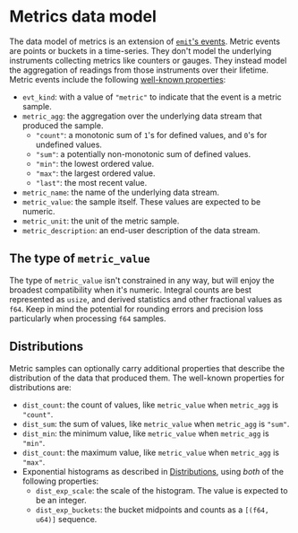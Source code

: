 # Metrics data model

The data model of metrics is an extension of [`emit`'s events](../../reference/events.md). Metric events are points or buckets in a time-series. They don't model the underlying instruments collecting metrics like counters or gauges. They instead model the aggregation of readings from those instruments over their lifetime. Metric events include the following [well-known properties](https://docs.rs/emit/1.13.1/emit/well_known/index.html):

- `evt_kind`: with a value of `"metric"` to indicate that the event is a metric sample.
- `metric_agg`: the aggregation over the underlying data stream that produced the sample.
    - `"count"`: a monotonic sum of `1`'s for defined values, and `0`'s for undefined values.
    - `"sum"`: a potentially non-monotonic sum of defined values.
    - `"min"`: the lowest ordered value.
    - `"max"`: the largest ordered value.
    - `"last"`: the most recent value.
- `metric_name`: the name of the underlying data stream.
- `metric_value`: the sample itself. These values are expected to be numeric.
- `metric_unit`: the unit of the metric sample.
- `metric_description`: an end-user description of the data stream.

## The type of `metric_value`

The type of `metric_value` isn't constrained in any way, but will enjoy the broadest compatibility when it's numeric. Integral counts are best represented as `usize`, and derived statistics and other fractional values as `f64`. Keep in mind the potential for rounding errors and precision loss particularly when processing `f64` samples.

## Distributions

Metric samples can optionally carry additional properties that describe the distribution of the data that produced them. The well-known properties for distributions are:

- `dist_count`: the count of values, like `metric_value` when `metric_agg` is `"count"`.
- `dist_sum`: the sum of values, like `metric_value` when `metric_agg` is `"sum"`.
- `dist_min`: the minimum value, like `metric_value` when `metric_agg` is `"min"`.
- `dist_count`: the maximum value, like `metric_value` when `metric_agg` is `"max"`.
- Exponential histograms as described in [Distributions](./distributions.md#exponential-histograms), using _both_ of the following properties:
    - `dist_exp_scale`: the scale of the histogram. The value is expected to be an integer.
    - `dist_exp_buckets`: the bucket midpoints and counts as a `[(f64, u64)]` sequence.
